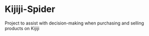 # Kijiji-Spider
Project to assist with decision-making when purchasing and selling products on Kijiji
